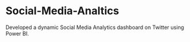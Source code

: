 # Social-Media-Analtics
Developed a dynamic Social Media Analytics dashboard on Twitter using Power BI.
